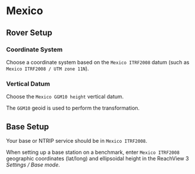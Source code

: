 # Mexico

## Rover Setup

### Coordinate System

Choose a coordinate system based on the `Mexico ITRF2008` datum (such as `Mexico ITRF2008 / UTM zone 11N`).

### Vertical Datum

Choose the `Mexico GGM10 height` vertical datum.

The `GGM10` geoid is used to perform the transformation.

## Base Setup

Your base or NTRIP service should be in `Mexico ITRF2008`.

When setting up a base station on a benchmark, enter `Mexico ITRF2008` geographic coordinates (lat/long) and ellipsoidal height in the ReachView 3 *Settings / Base mode*.
